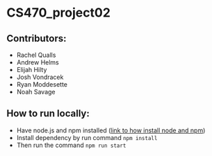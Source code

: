 # CS470_project02

## Contributors:
- Rachel Qualls
- Andrew Helms
- Elijah Hilty
- Josh Vondracek
- Ryan Moddesette
- Noah Savage

## How to run locally:
- Have node.js and npm installed ([link to how install node and npm](https://docs.npmjs.com/downloading-and-installing-node-js-and-npm))
- Install dependency by run command `npm install`
- Then run the command `npm run start`
